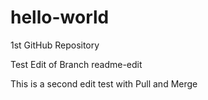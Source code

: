 # hello-world
1st GitHub Repository

Test Edit of Branch readme-edit

This is a second edit test with Pull and Merge
